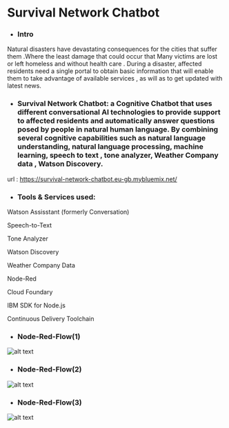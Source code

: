 # Survival Network Chatbot

- ### Intro
Natural disasters have devastating consequences for the cities that suffer them .Where the least damage that could occur that Many victims are lost or left homeless and without health care .
During a disaster, affected residents need a single portal to obtain  basic information that will enable them to take advantage of available services , as will as to get updated with latest news.

- ### Survival Network Chatbot: a Cognitive Chatbot that uses different conversational AI technologies to provide support to affected residents and  automatically answer questions posed by people in natural human language. By combining several cognitive capabilities such as natural language understanding, natural language processing, machine learning, speech to text , tone analyzer, Weather Company data , Watson Discovery.


url : https://survival-network-chatbot.eu-gb.mybluemix.net/

- ### Tools & Services used: 

Watson Assisstant (formerly Conversation)

Speech-to-Text

Tone Analyzer

Watson Discovery

Weather Company Data

Node-Red

Cloud Foundary

IBM SDK for Node.js

Continuous Delivery Toolchain


- ### Node-Red-Flow(1)
![alt text](https://raw.githubusercontent.com/ansgohar/IBMCallForCodeTeamI/master/Chatbot/conversation-flow/1.PNG)

- ### Node-Red-Flow(2)
![alt text](https://raw.githubusercontent.com/ansgohar/IBMCallForCodeTeamI/master/Chatbot/conversation-flow/2.PNG)

- ### Node-Red-Flow(3)
![alt text](https://raw.githubusercontent.com/ansgohar/IBMCallForCodeTeamI/master/Chatbot/conversation-flow/3.PNG)

